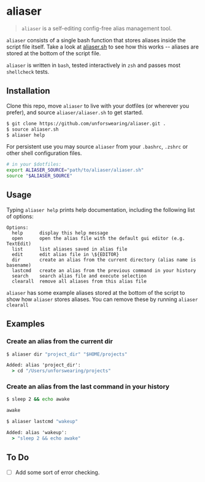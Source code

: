 # aliaser

> `aliaser` is a self-editing config-free alias management tool.

`aliaser` consists of a single bash function that stores aliases inside the script file itself. Take a look at [aliaser.sh](aliaser.sh) to see how this works -- aliases are stored at the bottom of the script file.

`aliaser` is written in `bash`, tested interactively in `zsh` and passes most `shellcheck` tests.

## Installation

Clone this repo, move `aliaser` to live with your dotfiles (or wherever you prefer), and source `aliaser/aliaser.sh` to get started.

```bash
$ git clone https://github.com/unforswearing/aliaser.git .
$ source aliaser.sh
$ aliaser help
```

For persistent use you may source `aliaser` from your `.bashrc`, `.zshrc` or other shell configuration files.

```bash
# in your $dotfiles:
export ALIASER_SOURCE="path/to/aliaser/aliaser.sh"
source "$ALIASER_SOURCE"
```

## Usage

Typing `aliaser help` prints  help documentation, including the following list of options:

```
Options:
  help      display this help message
  open      open the alias file with the default gui editor (e.g. TextEdit)
  list      list aliases saved in alias file
  edit      edit alias file in \${EDITOR}
  dir       create an alias from the current directory (alias name is basename)
  lastcmd   create an alias from the previous command in your history
  search    search alias file and execute selection
  clearall  remove all aliases from this alias file
```

`aliaser` has some example aliases stored at the bottom of the script to show how `aliaser` stores aliases. You can remove these by running `aliaser clearall`

## Examples

### Create an alias from the current dir

```cmd
$ aliaser dir "project_dir" "$HOME/projects"

Added: alias 'project_dir':
  > cd "/Users/unforswearing/projects"
```

### Create an alias from the last command in your history

```cmd
$ sleep 2 && echo awake

awake

$ aliaser lastcmd "wakeup"

Added: alias 'wakeup':
  > "sleep 2 && echo awake"
```

## To Do

- [ ] Add some sort of error checking.
